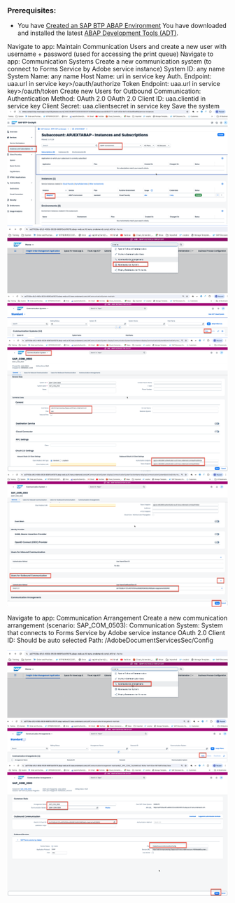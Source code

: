 
### Prerequisites:
- You have [Created an SAP BTP ABAP Environment](https://developers.sap.com/tutorials/abap-environment-trial-onboarding.html) 
You have downloaded and installed the latest [ABAP Development Tools (ADT)](https://developers.sap.com/tutorials/abap-install-adt.html).

Navigate to app: Maintain Communication Users and create a new user with username + password (used for accessing the print queue)
Navigate to app: Communication Systems
Create a new communication system (to connect to Forms Service by Adobe service instance)
System ID: any name
System Name: any name
Host Name: uri in service key
Auth. Endpoint: uaa.url in service key>/oauth/authorize
Token Endpoint: uaa.url in service key>/oauth/token
Create new Users for Outbound Communication:
Authentication Method: OAuth 2.0
OAuth 2.0 Client ID: uaa.clientid in service key
Client Secret: uaa.clientsecret in service key
Save the system
![alt text](image-7.png)
![alt text](image-5.png)
![alt text](image-6.png)
![alt text](image.png)
![alt text](image-1.png)




Navigate to app: Communication Arrangement
Create a new communication arrangement (scenario: SAP_COM_0503):
Communication System: System that connects to Forms Service by Adobe service instance
OAuth 2.0 Client ID: Should be auto selected
Path: /AdobeDocumentServicesSec/Config

![alt text](image-3.png)
![alt text](image-4.png)
![alt text](image-2.png)